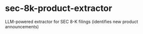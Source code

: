 # sec-8k-product-extractor
LLM-powered extractor for SEC 8-K filings (identifies new product announcements)
